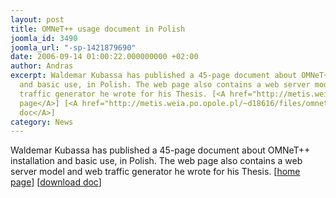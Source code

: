 ```yaml
---
layout: post
title: OMNeT++ usage document in Polish
joomla_id: 3490
joomla_url: "-sp-1421879690"
date: 2006-09-14 01:00:22.000000000 +02:00
author: Andras
excerpt: Waldemar Kubassa has published a 45-page document about OMNeT++ installation
  and basic use, in Polish. The web page also contains a web server model and web
  traffic generator he wrote for his Thesis. [<A href="http://metis.weia.po.opole.pl/~d18616/">home
  page</A>] [<A href="http://metis.weia.po.opole.pl/~d18616/files/omnetpp.pdf">download
  doc</A>]
category: News
---
```

Waldemar Kubassa has published a 45-page document about OMNeT++ installation and basic use, in Polish. The web page also contains a web server model and web traffic generator he wrote for his Thesis. [<A href="http://metis.weia.po.opole.pl/~d18616/">home page</A>] [<A href="http://metis.weia.po.opole.pl/~d18616/files/omnetpp.pdf">download doc</A>]
